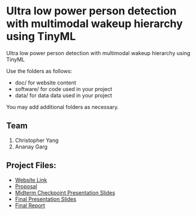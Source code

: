 # Ultra low power person detection with multimodal wakeup hierarchy using TinyML
Ultra low power person detection with multimodal wakeup hierarchy using TinyML

Use the folders as follows:

* doc/ for website content
* software/ for code used in your project
* data/ for data data used in your project

You may add additional folders as necessary.

## Team
1. Christopher Yang
2. Ananay Garg

## Project Files:

* [Website Link](https://ananayg.github.io/multimodal_intrusion_detection/)
* [Proposal](https://ananayg.github.io/multimodal_intrusion_detection/proposal)
* [Midterm Checkpoint Presentation Slides](http://)
* [Final Presentation Slides](http://)
* [Final Report](https://ananayg.github.io/multimodal_intrusion_detection/report)